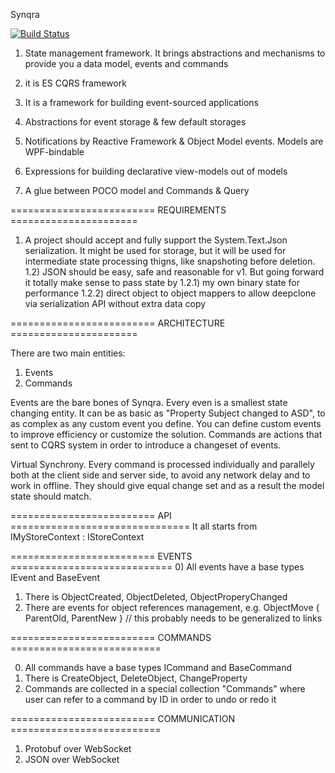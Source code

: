 Synqra

[![Build Status](https://dev.azure.com/xkit/Synqra/_apis/build/status%2FBuild?branchName=master)](https://dev.azure.com/xkit/Synqra/_build/latest?definitionId=103&branchName=master)

1) State management framework. It brings abstractions and mechanisms to provide you a data model, events and commands

2) it is ES CQRS framework

3) It is a framework for building event-sourced applications

4) Abstractions for event storage & few default storages

5) Notifications by Reactive Framework & Object Model events. Models are WPF-bindable

6) Expressions for building declarative view-models out of models

7) A glue between POCO model and Commands & Query

========================= REQUIREMENTS ======================
1) A project should accept and fully support the System.Text.Json serialization. It might be used for storage, but it will be used for intermediate state processing thigns, like snapshoting before deletion.
1.2) JSON should be easy, safe and reasonable for v1. But going forward it totally make sense to pass state by
1.2.1) my own binary state for performance
1.2.2) direct object to object mappers to allow deepclone via serialization API without extra data copy


========================= ARCHITECTURE ======================

There are two main entities:
1) Events
2) Commands

Events are the bare bones of Synqra. Every even is a smallest state changing entity. It can be as basic as "Property Subject changed to ASD", to as complex as any custom event you define. You can define custom events to improve efficiency or customize the solution.
Commands are actions that sent to CQRS system in order to introduce a changeset of events.

Virtual Synchrony.
Every command is processed individually and parallely both at the client side and server side, to avoid any network delay and to work in offline. They should give equal change set and as a result the model state should match.

========================= API ===============================
It all starts from IMyStoreContext : IStoreContext

========================= EVENTS ============================
0) All events have a base types IEvent and BaseEvent
1) There is ObjectCreated, ObjectDeleted, ObjectProperyChanged
2) There are events for object references management, e.g. ObjectMove { ParentOld, ParentNew } // this probably needs to be generalized to links

========================= COMMANDS ==========================

0) All commands have a base types ICommand and BaseCommand
1) There is CreateObject, DeleteObject, ChangeProperty
2) Commands are collected in a special collection "Commands" where user can refer to a command by ID in order to undo or redo it

========================= COMMUNICATION ==========================
1) Protobuf over WebSocket
2) JSON over WebSocket

